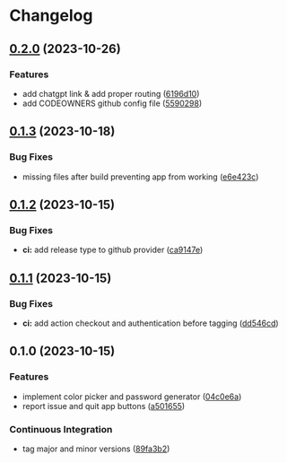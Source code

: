 # Changelog

## [0.2.0](https://github.com/carlosdevpereira/pro-dev-tools/compare/v0.1.3...v0.2.0) (2023-10-26)


### Features

* add chatgpt link & add proper routing ([6196d10](https://github.com/carlosdevpereira/pro-dev-tools/commit/6196d10ee919198e38eff3687af15e75ff347c57))
* add CODEOWNERS github config file ([5590298](https://github.com/carlosdevpereira/pro-dev-tools/commit/5590298b3bc5b1ce9e84707aaf384827fb64ddf5))

## [0.1.3](https://github.com/carlosdevpereira/pro-dev-tools/compare/v0.1.2...v0.1.3) (2023-10-18)


### Bug Fixes

* missing files after build preventing app from working ([e6e423c](https://github.com/carlosdevpereira/pro-dev-tools/commit/e6e423c3184e538a4245b65e1bba0cbf898babd4))

## [0.1.2](https://github.com/carlosdevpereira/pro-dev-tools/compare/v0.1.1...v0.1.2) (2023-10-15)


### Bug Fixes

* **ci:** add release type to github provider ([ca9147e](https://github.com/carlosdevpereira/pro-dev-tools/commit/ca9147ee4fa7c1640d4403071df6d8b5ed6963ae))

## [0.1.1](https://github.com/carlosdevpereira/pro-dev-tools/compare/v0.1.0...v0.1.1) (2023-10-15)


### Bug Fixes

* **ci:** add action checkout and authentication before tagging ([dd546cd](https://github.com/carlosdevpereira/pro-dev-tools/commit/dd546cde3b6b907cc6d62858e1b5be73294774cc))

## 0.1.0 (2023-10-15)


### Features

* implement color picker and password generator ([04c0e6a](https://github.com/carlosdevpereira/pro-dev-tools/commit/04c0e6ad03544401c73676d21794cd5179c8d0ef))
* report issue and quit app buttons ([a501655](https://github.com/carlosdevpereira/pro-dev-tools/commit/a501655de6604eb626e3cf0f1d3da69d00dd9a0d))


### Continuous Integration

* tag major and minor versions ([89fa3b2](https://github.com/carlosdevpereira/pro-dev-tools/commit/89fa3b2e067b31f2a22120daafae3ad3e7624ab2))
